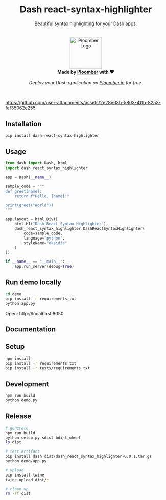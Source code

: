 <p align="center">
    <h1 align="center"><b>Dash react-syntax-highlighter</b></h1>
	<p align="center">
		Beautiful syntax highlighting for your Dash apps.
    <br />
    <br />
    <br />
    <img width="100" height="100" src="https://avatars.githubusercontent.com/u/60114551?s=200&v=4" alt="Ploomber Logo">
    <br />
    <b>  Made by <a href="https://ploomber.io">Ploomber</a> with ❤️</b>
    <br />
    <br />
    <i>Deploy your Dash application on <a href="https://ploomber.io">Ploomber.io</a> for free.</i>
    <br />
  </p>
</p>
<br/>



https://github.com/user-attachments/assets/2e28e63b-5803-41fb-8253-faf35062e255



## Installation

```sh
pip install dash-react-syntax-highlighter
```

## Usage

```python
from dash import Dash, html
import dash_react_syntax_highlighter

app = Dash(__name__)

sample_code = """
def greet(name):
    return f"Hello, {name}!"

print(greet("World"))
"""

app.layout = html.Div([
    html.H1("Dash React Syntax Highlighter"),
    dash_react_syntax_highlighter.DashReactSyntaxHighlighter(
        code=sample_code,
        language="python",
        styleName="okaidia"
    )
])

if __name__ == "__main__":
    app.run_server(debug=True)
```

## Run demo locally

```sh
cd demo
pip install -r requirements.txt
python app.py
```

Open: http://localhost:8050


## Documentation


## Setup

```sh
npm install
pip install -r requirements.txt
pip install -r tests/requirements.txt
```

## Development

```sh
npm run build
python demo.py
```


## Release

```sh
# generate
npm run build
python setup.py sdist bdist_wheel
ls dist

# test artifact
pip install dash dist/dash_react_syntax_highlighter-0.0.1.tar.gz
python demo/app.py

# upload
pip install twine
twine upload dist/*

# clean up
rm -rf dist
```
